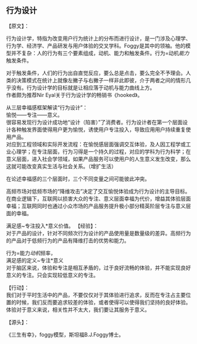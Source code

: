 ## 行为设计

【原文】：

行为设计学，特指为改变用户行为统计上的分布而进行设计，是一门涉及心理学、行为学、经济学、产品研发与用户体验的交叉学科。Foggy是其中的领袖。他的模型并不复杂：人的行为有三个要素组成，动机、能力和触发条件。行为=动机*能力*触发条件。

对于触发条件，人们的行为出自直觉反应，要么总是点击，要么完全不予理会。人类的决策模式在统计上就像左撇子与右撇子一样非此即彼，介于两者之间的情形几乎没有。行为设计学的目标就是让相应落于动机与能力曲线上方。  
作者颇为推荐Nir Eyal关于行为设计学的畅销书《hooked》。

从三层幸福感框架解读“行为设计”：  
愉悦——专注——意义。  
很容易发现行为设计成功地“设计（陷害）”了消费者。行为设计者在第一个层面设计各种触发界面使得用户更为愉悦，诱使用户专注投入，导致应用用户持续重复使用产品。  
对应到工程领域和实际开发流程：在愉悦感层面强调交互体验，及人因工程学或工业心理学；在专注层面，行为习得是一个持久的过程，对应的学科为行为科学；在意义层面，进入社会学领域，如果产品服务可以使用户的人生意义发生改变，那么这就可能改变真实生活与社会关系。（增扩生活）

在论述幸福感的三个层面时，三个不同变量之间可能彼此冲突。

高频市场对低频市场的“降维攻击”决定了交互愉悦体验成为行为设计的主导目标。在商业逻辑下，互联网以损害大众的专注、意义层面幸福为代价，增益其体验层面幸福；互联网同时也通过小众市场的产品服务提升极小部分精英阶层专注与意义层面的幸福。


满足感~专注投入*意义价值。
【经验】：  
对于产品的设计，针对不同频次行为设计的产品使用量是数量级的差异。高频行为的产品对于低频行为的产品有降维打击的优势和能力。  

行为=能力*动机*频率，  
满足感的定义~专注*意义  
对于脑区来说，体验和专注是相互矛盾的，过于良好流畅的体验，并不能实现良好意义的专注。只会实现较低意义的专注。  

【行动】：  
我们对于平时生活中的产品，不要仅仅对于其体验进行追求，反而在专注占主要位置的时候，我们反而要追求较差的体验，或者使得可以使得我们坚持的良好体验。体验对于意义来说，相关性并不太大，我们要让其服务于意义。

【源头】：

《三生有幸》，foggy模型，斯坦福B.J.Foggy博士。
